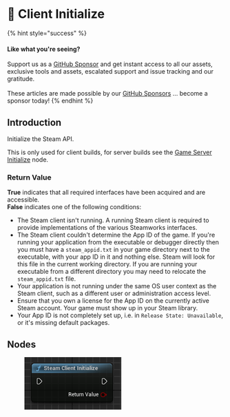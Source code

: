 # 🔵 Client Initialize

{% hint style="success" %}
#### Like what you're seeing?

Support us as a [GitHub Sponsor](../../../../become-a-sponsor/) and get instant access to all our assets, exclusive tools and assets, escalated support and issue tracking and our gratitude.\
\
These articles are made possible by our [GitHub Sponsors](../../../../become-a-sponsor/) ... become a sponsor today!
{% endhint %}

## Introduction

Initialize the Steam API.

This is only used for client builds, for server builds see the [Game Server Initialize](../game-server/game-server-initialize.md) node.

### Return Value

**True** indicates that all required interfaces have been acquired and are accessible.\
**False** indicates one of the following conditions:

* The Steam client isn't running. A running Steam client is required to provide implementations of the various Steamworks interfaces.
* The Steam client couldn't determine the App ID of the game. If you're running your application from the executable or debugger directly then you must have a `steam_appid.txt` in your game directory next to the executable, with your app ID in it and nothing else. Steam will look for this file in the current working directory. If you are running your executable from a different directory you may need to relocate the `steam_appid.txt` file.
* Your application is not running under the same OS user context as the Steam client, such as a different user or administration access level.
* Ensure that you own a license for the App ID on the currently active Steam account. Your game must show up in your Steam library.
* Your App ID is not completely set up, i.e. in `Release State: Unavailable`, or it's missing default packages.

## Nodes

<figure><img src="../../../../.gitbook/assets/image (201).png" alt=""><figcaption></figcaption></figure>
